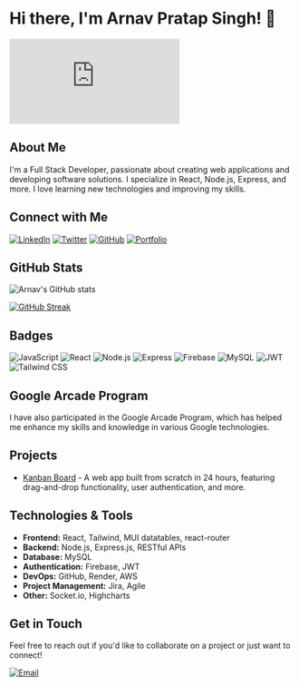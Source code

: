 # Hi there, I'm Arnav Pratap Singh! 👋

![Cover Picture](https://lottie.host/embed/9ccc5a5b-edd3-438b-b7c0-8084a28f97da/DphOSxdESB.json)

## About Me

I'm a Full Stack Developer, passionate about creating web applications and developing software solutions. I specialize in React, Node.js, Express, and more. I love learning new technologies and improving my skills.

## Connect with Me

[![LinkedIn](https://img.shields.io/badge/LinkedIn-0077B5?style=for-the-badge&logo=linkedin&logoColor=white)](https://www.linkedin.com/in/arnavpratapsingh)
[![Twitter](https://img.shields.io/badge/Twitter-1DA1F2?style=for-the-badge&logo=twitter&logoColor=white)](https://twitter.com/arnav7777)
[![GitHub](https://img.shields.io/badge/GitHub-181717?style=for-the-badge&logo=github&logoColor=white)](https://github.com/arnav7777)
[![Portfolio](https://img.shields.io/badge/Portfolio-000000?style=for-the-badge&logo=portfolio&logoColor=white)](https://arnav7777.github.io/arnavpratapsingh-portfolio/)

## GitHub Stats

![Arnav's GitHub stats](https://github-readme-stats.vercel.app/api?username=arnav7777&show_icons=true&theme=radical)

[![GitHub Streak](https://streak-stats.demolab.com/?user=arnav7777&theme=radical)](https://git.io/streak-stats)

## Badges

![JavaScript](https://img.shields.io/badge/JavaScript-323330?style=for-the-badge&logo=javascript&logoColor=F7DF1E)
![React](https://img.shields.io/badge/React-20232A?style=for-the-badge&logo=react&logoColor=61DAFB)
![Node.js](https://img.shields.io/badge/Node.js-339933?style=for-the-badge&logo=nodedotjs&logoColor=white)
![Express](https://img.shields.io/badge/Express.js-404D59?style=for-the-badge)
![Firebase](https://img.shields.io/badge/Firebase-FFCA28?style=for-the-badge&logo=firebase&logoColor=black)
![MySQL](https://img.shields.io/badge/MySQL-4479A1?style=for-the-badge&logo=mysql&logoColor=white)
![JWT](https://img.shields.io/badge/JWT-000000?style=for-the-badge&logo=jsonwebtokens&logoColor=white)
![Tailwind CSS](https://img.shields.io/badge/Tailwind_CSS-38B2AC?style=for-the-badge&logo=tailwind-css&logoColor=white)

## Google Arcade Program

I have also participated in the Google Arcade Program, which has helped me enhance my skills and knowledge in various Google technologies.

## Projects

- [Kanban Board](https://github.com/arnav7777/kanban-board) - A web app built from scratch in 24 hours, featuring drag-and-drop functionality, user authentication, and more.

## Technologies & Tools

- **Frontend:** React, Tailwind, MUI datatables, react-router
- **Backend:** Node.js, Express.js, RESTful APIs
- **Database:** MySQL
- **Authentication:** Firebase, JWT
- **DevOps:** GitHub, Render, AWS
- **Project Management:** Jira, Agile
- **Other:** Socket.io, Highcharts

## Get in Touch

Feel free to reach out if you'd like to collaborate on a project or just want to connect!

[![Email](https://img.shields.io/badge/Email-D14836?style=for-the-badge&logo=gmail&logoColor=white)](mailto:your.email@example.com)
